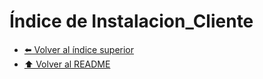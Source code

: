 # Índice de Instalacion_Cliente



- [⬅️ Volver al índice superior](../Index.md)
- [⬆️ Volver al README](/README.md)
